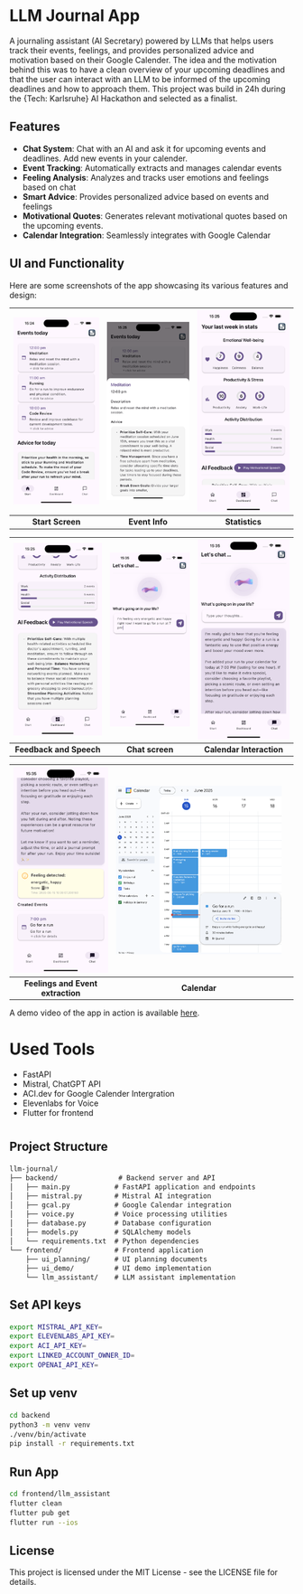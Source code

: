 # LLM Journal App
A journaling assistant (AI Secretary) powered by LLMs that helps users track their events, feelings, and provides personalized advice and motivation based on their Google Calender. 
The idea and the motivation behind this was to have a clean overview of your upcoming deadlines and that the user can interact with an LLM to be informed of the upcoming deadlines and how to approach them.
This project was build in 24h during the {Tech: Karlsruhe} AI Hackathon and selected as a finalist.

## Features
- **Chat System**: Chat with an AI and ask it for upcoming events and deadlines. Add new events in your calender.
- **Event Tracking**: Automatically extracts and manages calendar events
- **Feeling Analysis**: Analyzes and tracks user emotions and feelings based on chat
- **Smart Advice**: Provides personalized advice based on events and feelings
- **Motivational Quotes**: Generates relevant motivational quotes based on the upcoming events.
- **Calendar Integration**: Seamlessly integrates with Google Calendar

## UI and Functionality

Here are some screenshots of the app showcasing its various features and design:

| ![Start Screen](frontend/ui_demo/ui_screenshot_1.png) | ![Event Info](frontend/ui_demo/ui_screenshot_2.png) | ![Statistics](frontend/ui_demo/ui_screenshot_3.png) |
|:-----------------------------------------------------:|:---------------------------------------------------:|:---------------------------------------------------:|
|                  **Start Screen**                   |                  **Event Info**                  |                  **Statistics**                  |

|  ![Feedback and Speech](frontend/ui_demo/ui_screenshot_4.png)  | ![Chat screen](frontend/ui_demo/ui_screenshot_6.png) | ![Calendar Interaction](frontend/ui_demo/ui_screenshot_7.png) |
|:--------------------------------------------------------------:|:----------------------------------------------------:|:-------------------------------------------------------------:|
|                    **Feedback and Speech**                     |                **Chat screen**                 |                    **Calendar Interaction**                     |

| ![Feelings and Event extraction](frontend/ui_demo/ui_screenshot_8.png) | ![Calendar](frontend/ui_demo/ui_screenshot_9.png) | |
|:--------------------------------------------------------------:|:----------------------------------------------------:|:-------------------------------------------------------------:|
|                    **Feelings and Event extraction**                     |                **Calendar**                 | |

A demo video of the app in action is available [here](frontend/ui_demo/ui_demo_video.mp4).

# Used Tools
- FastAPI
- Mistral, ChatGPT API
- ACI.dev for Google Calender Intergration
- Elevenlabs for Voice
- Flutter for frontend

#

## Project Structure

```
llm-journal/
├── backend/               # Backend server and API
│   ├── main.py           # FastAPI application and endpoints
│   ├── mistral.py        # Mistral AI integration
│   ├── gcal.py           # Google Calendar integration
│   ├── voice.py          # Voice processing utilities
│   ├── database.py       # Database configuration
│   ├── models.py         # SQLAlchemy models
│   └── requirements.txt  # Python dependencies
└── frontend/             # Frontend application
    ├── ui_planning/      # UI planning documents
    ├── ui_demo/          # UI demo implementation
    └── llm_assistant/    # LLM assistant implementation
```

## Set API keys

``` bash
export MISTRAL_API_KEY=
export ELEVENLABS_API_KEY=
export ACI_API_KEY=
export LINKED_ACCOUNT_OWNER_ID=
export OPENAI_API_KEY=
```

## Set up venv
``` bash
cd backend
python3 -m venv venv
./venv/bin/activate
pip install -r requirements.txt
```

## Run App
``` bash
cd frontend/llm_assistant
flutter clean
flutter pub get
flutter run --ios
```

## License

This project is licensed under the MIT License - see the LICENSE file for details.